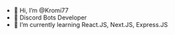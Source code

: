 - 👋 Hi, I’m @Kromi77
- 👀 Discord Bots Developer
- 🌱 I’m currently learning React.JS, Next.JS, Express.JS

<!---
Kromi77/Kromi77 is a ✨ special ✨ repository because its `README.md` (this file) appears on your GitHub profile.
You can click the Preview link to take a look at your changes.
--->
